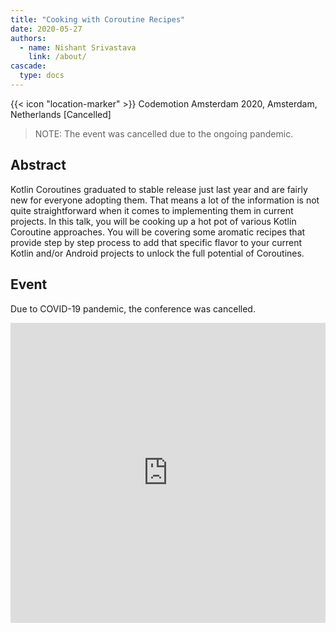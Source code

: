 ```yaml
---
title: "Cooking with Coroutine Recipes"
date: 2020-05-27
authors:
  - name: Nishant Srivastava
    link: /about/
cascade:
  type: docs
---
```


{{< icon "location-marker" >}} Codemotion Amsterdam 2020, Amsterdam, Netherlands [Cancelled]

> NOTE: The event was cancelled due to the ongoing pandemic.

<!--more-->

## Abstract

Kotlin Coroutines graduated to stable release just last year and are fairly new for everyone adopting them. That means a lot of the information is not quite straightforward when it comes to implementing them in current projects. In this talk, you will be cooking up a hot pot of various Kotlin Coroutine approaches. You will be covering some aromatic recipes that provide step by step process to add that specific flavor to your current Kotlin and/or Android projects to unlock the full potential of Coroutines.

## Event

Due to COVID-19 pandemic, the conference was cancelled.

<iframe src="https://web.archive.org/web/20200215231124/https://events.codemotion.com/conferences/amsterdam/2020/speaker/5507/" frameborder="0" width="100%" height="480" allowfullscreen="true" mozallowfullscreen="true" webkitallowfullscreen="true"></iframe>
